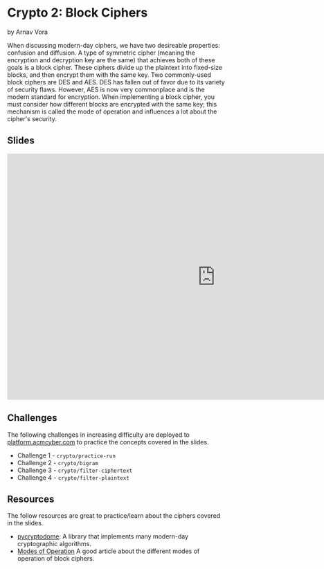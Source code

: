 # Crypto 2: Block Ciphers
by Arnav Vora

When discussing modern-day ciphers, we have two desireable properties: confusion and diffusion. A type of symmetric cipher (meaning the encryption and decryption key are the same) that achieves both of these goals is a block cipher. These ciphers divide up the plaintext into fixed-size blocks, and then encrypt them with the same key. Two commonly-used block ciphers are DES and AES. DES has fallen out of favor due to its variety of security flaws. However, AES is now very commonplace and is the modern standard for encryption. When implementing a block cipher, you must consider how different blocks are encrypted with the same key; this mechanism is called the mode of operation and influences a lot about the cipher's security. 

## Slides
<iframe src="https://docs.google.com/presentation/d/e/2PACX-1vQPVkjkeT7_I97x8pkGxW7u0exk9HptU_Nf1WjZ4ZHMEA6lnKMdvz0QgTOOsuEZyhTjVqDQSnMi4m9T/embed?start=false&loop=false&delayms=3000" frameborder="0" width="960" height="569" allowfullscreen="true" mozallowfullscreen="true" webkitallowfullscreen="true"></iframe>

## Challenges
The following challenges in increasing difficulty are deployed to [platform.acmcyber.com](https://platform.acmcyber.com) to practice the concepts covered in the slides.
- Challenge 1 - `crypto/practice-run`
- Challenge 2 - `crypto/bigram`
- Challenge 3 - `crypto/filter-ciphertext`
- Challenge 4 - `crypto/filter-plaintext`

## Resources
The follow resources are great to practice/learn about the ciphers covered in the slides.
- [pycryptodome](https://pypi.org/project/pycryptodome/): A library that implements many modern-day cryptographic algorithms.
- [Modes of Operation](https://en.wikipedia.org/wiki/Block_cipher_mode_of_operation) A good article about the different modes of operation of block ciphers.